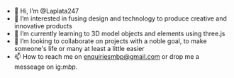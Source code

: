 - 👋 Hi, I’m @Laplata247
- 👀 I’m interested in fusing design and technology to produce creative and innovative products
- 🌱 I’m currently learning to 3D model objects and elements using three.js
- 💞️ I’m looking to collaborate on projects with a noble goal, to make someone's life or many at least a little easier
- 📫 How to reach me on enquiriesmbp@gmail.com or drop me a messeage on ig:_mbp._

<!---
Laplata247/Laplata247 is a ✨ special ✨ repository because its `README.md` (this file) appears on your GitHub profile.
You can click the Preview link to take a look at your changes.
--->
